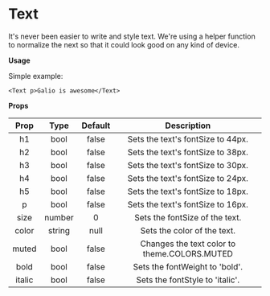 # Text
It's never been easier to write and style text. We're using a helper function to normalize the next so that it could look good on any kind of device.

**Usage**

Simple example:

```
<Text p>Galio is awesome</Text>
```

**Props**

|  Prop  |  Type  | Default |                  Description                 |
|:------:|:------:|:-------:|:--------------------------------------------:|
| h1     |  bool  | false   | Sets the text's fontSize to 44px.            |
| h2     |  bool  | false   | Sets the text's fontSize to 38px.            |
| h3     |  bool  | false   | Sets the text's fontSize to 30px.            |
| h4     |  bool  | false   | Sets the text's fontSize to 24px.            |
| h5     |  bool  | false   | Sets the text's fontSize to 18px.            |
| p      |  bool  | false   | Sets the text's fontSize to 16px.            |
| size   | number | 0       | Sets the fontSize of the text.               |
| color  | string | null    | Sets the color of the text.                  |
| muted  |  bool  | false   | Changes the text color to theme.COLORS.MUTED |
| bold   |  bool  | false   | Sets the fontWeight to 'bold'.               |
| italic |  bool  | false   | Sets the fontStyle to 'italic'.              |